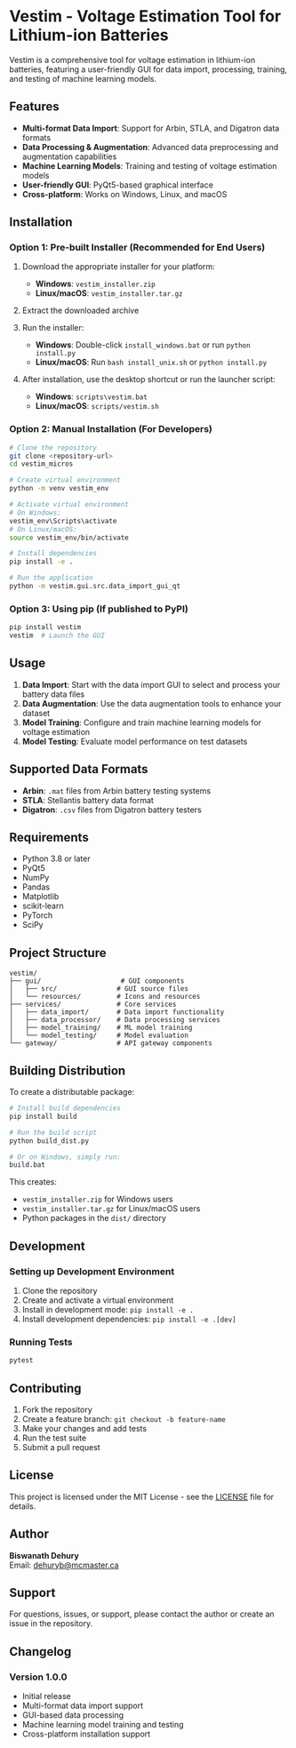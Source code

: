 # Vestim - Voltage Estimation Tool for Lithium-ion Batteries

Vestim is a comprehensive tool for voltage estimation in lithium-ion batteries, featuring a user-friendly GUI for data import, processing, training, and testing of machine learning models.

## Features

- **Multi-format Data Import**: Support for Arbin, STLA, and Digatron data formats
- **Data Processing & Augmentation**: Advanced data preprocessing and augmentation capabilities
- **Machine Learning Models**: Training and testing of voltage estimation models
- **User-friendly GUI**: PyQt5-based graphical interface
- **Cross-platform**: Works on Windows, Linux, and macOS

## Installation

### Option 1: Pre-built Installer (Recommended for End Users)

1. Download the appropriate installer for your platform:
   - **Windows**: `vestim_installer.zip`
   - **Linux/macOS**: `vestim_installer.tar.gz`

2. Extract the downloaded archive

3. Run the installer:
   - **Windows**: Double-click `install_windows.bat` or run `python install.py`
   - **Linux/macOS**: Run `bash install_unix.sh` or `python install.py`

4. After installation, use the desktop shortcut or run the launcher script:
   - **Windows**: `scripts\vestim.bat`
   - **Linux/macOS**: `scripts/vestim.sh`

### Option 2: Manual Installation (For Developers)

```bash
# Clone the repository
git clone <repository-url>
cd vestim_micros

# Create virtual environment
python -m venv vestim_env

# Activate virtual environment
# On Windows:
vestim_env\Scripts\activate
# On Linux/macOS:
source vestim_env/bin/activate

# Install dependencies
pip install -e .

# Run the application
python -m vestim.gui.src.data_import_gui_qt
```

### Option 3: Using pip (If published to PyPI)

```bash
pip install vestim
vestim  # Launch the GUI
```

## Usage

1. **Data Import**: Start with the data import GUI to select and process your battery data files
2. **Data Augmentation**: Use the data augmentation tools to enhance your dataset
3. **Model Training**: Configure and train machine learning models for voltage estimation
4. **Model Testing**: Evaluate model performance on test datasets

## Supported Data Formats

- **Arbin**: `.mat` files from Arbin battery testing systems
- **STLA**: Stellantis battery data format
- **Digatron**: `.csv` files from Digatron battery testers

## Requirements

- Python 3.8 or later
- PyQt5
- NumPy
- Pandas
- Matplotlib
- scikit-learn
- PyTorch
- SciPy

## Project Structure

```
vestim/
├── gui/                    # GUI components
│   ├── src/               # GUI source files
│   └── resources/         # Icons and resources
├── services/              # Core services
│   ├── data_import/       # Data import functionality
│   ├── data_processor/    # Data processing services
│   ├── model_training/    # ML model training
│   └── model_testing/     # Model evaluation
└── gateway/               # API gateway components
```

## Building Distribution

To create a distributable package:

```bash
# Install build dependencies
pip install build

# Run the build script
python build_dist.py

# Or on Windows, simply run:
build.bat
```

This creates:
- `vestim_installer.zip` for Windows users
- `vestim_installer.tar.gz` for Linux/macOS users
- Python packages in the `dist/` directory

## Development

### Setting up Development Environment

1. Clone the repository
2. Create and activate a virtual environment
3. Install in development mode: `pip install -e .`
4. Install development dependencies: `pip install -e .[dev]`

### Running Tests

```bash
pytest
```

## Contributing

1. Fork the repository
2. Create a feature branch: `git checkout -b feature-name`
3. Make your changes and add tests
4. Run the test suite
5. Submit a pull request

## License

This project is licensed under the MIT License - see the [LICENSE](LICENSE) file for details.

## Author

**Biswanath Dehury**  
Email: dehuryb@mcmaster.ca

## Support

For questions, issues, or support, please contact the author or create an issue in the repository.

## Changelog

### Version 1.0.0
- Initial release
- Multi-format data import support
- GUI-based data processing
- Machine learning model training and testing
- Cross-platform installation support
